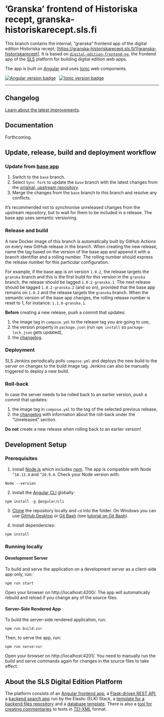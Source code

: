 # ’Granska’ frontend of Historiska recept, granska-historiskarecept.sls.fi

This branch contains the internal, ”granska” frontend app of the digital edition Historiska recept, [https://granska-historiskarecept.sls.fi/][granska-historiskarecept]. It is based on [`digital-edition-frontend-ng`][digital-edition-frontend-ng], the frontend app of the [SLS][SLS] platform for building digital edition web apps.


The app is built on [Angular][angular] and uses [Ionic][ionic] web components.

<p>
  <a href="https://github.com/angular/angular"><img alt="Angular version badge" src="https://img.shields.io/badge/dynamic/json?url=https%3A%2F%2Fraw.githubusercontent.com%2Fslsfi%2Fdigital-edition-frontend-ng%2Fmain%2Fpackage-lock.json&query=%24%5B'dependencies'%5D%5B'%40angular%2Fcore'%5D%5B'version'%5D&prefix=v&logo=angular&logoColor=%23fff&label=Angular&color=%23dd0031"></a>
  &nbsp;
  <a href="https://github.com/ionic-team/ionic-framework"><img alt="Ionic version badge" src="https://img.shields.io/badge/dynamic/json?url=https%3A%2F%2Fraw.githubusercontent.com%2Fslsfi%2Fdigital-edition-frontend-ng%2Fmain%2Fpackage-lock.json&query=%24%5B'dependencies'%5D%5B'%40ionic%2Fcore'%5D%5B'version'%5D&prefix=v&logo=ionic&logoColor=%23fff&label=Ionic&color=%23176bff"></a>
</p>

<hr>

## Changelog

[Learn about the latest improvements][changelog].


## Documentation

Forthcoming.


## Update, release, build and deployment workflow

### Update from [base app][digital-edition-frontend-ng]

1. Switch to the `base` branch.
2. Select `Sync fork` to update the `base` branch with the latest changes from the [original, upstream repository][digital-edition-frontend-ng].
3. Merge the changes from the `base` branch to this branch and resolve any conflicts.

It’s recommended not to synchronise unreleased changes from the upstream repository, but to wait for them to be included in a release. The base app uses semantic versioning.

### Release and build

A new Docker image of this branch is automatically built by GitHub Actions on every new GitHub release in the branch. When creating the new release, name the tag based on the version of the base app and append it with a branch identifier and a rolling number. The rolling number should express the release number for this particular configuration.

For example, if the base app is on version `1.0.2`, the release targets the `granska` branch and this is the first build for this version in the `granska` branch, the release should be tagged `1.0.2-granska.1`. The next release should be tagged `1.0.2-granska.2` (and so on), provided that the base app remains on `1.0.2` and the release targets the `granska` branch. When the semantic version of the base app changes, the rolling release number is reset to 1, for instance: `1.1.0-granska.1`.

**Before** creating a new release, push a commit that updates:

1. the image tag in `compose.yml` to the release tag you are going to use,
2. the version property in `package.json` (run `npm install` so `package-lock.json` gets updated),
3. the [changelog][changelog].

### Deployment

SLS Jenkins periodically polls `compose.yml` and deploys the new build to the server on changes to the build image tag. Jenkins can also be manually triggered to deploy a new build.

### Roll-back

In case the server needs to be rolled back to an earlier version, push a commit that updates:

1. the image tag in `compose.yml` to the tag of the selected previous release,
2. the [changelog][changelog] with information about the roll-back under the ”Unreleased” section.

**Do not** create a new release when rolling back to an earlier version!


## Development Setup

### Prerequisites

1. Install [Node.js][node.js] which includes [npm][npm]. The app is compatible with Node `^18.13.0` and `^20.9.0`. Check your Node version with:

```
Node --version
```

2. Install the [Angular CLI][angular_cli] globally:

```
npm install -g @angular/cli
```

3. [Clone][clone_repository] the repository locally and `cd` into the folder. On Windows you can use [GitHub Desktop][github_desktop] or [Git Bash][git_bash] (see [tutorial on Git Bash][gith_bash_tutorial]).

4. Install dependencies:

```
npm install
```

### Running locally

#### Development Server

To build and serve the application on a development server as a client-side app only, run:

```
npm run start
```

Open your browser on http://localhost:4200/. The app will automatically rebuild and reload if you change any of the source files.

#### Server-Side Rendered App

To build the server-side rendered application, run:

```
npm run build:ssr
```

Then, to serve the app, run:

```
npm run serve:ssr
```

Open your browser on http://localhost:4201/. You need to manually run the build and serve commands again for changes in the source files to take effect.


## About the SLS Digital Edition Platform

The platform consists of an [Angular frontend app][digital-edition-frontend-ng], a [Flask-driven REST API][digital_edition_api], a [backend search app][digital_edition_search] run by the Elastic (ELK) Stack, a [template for a backend files repository][digital_edition_required_files_template] and a [database template][digital_edition_db]. There is also a [tool for creating commentaries][digital_edition_commentary] to texts in [TEI-XML][TEI] format.


[angular]: https://angular.io/
[angular_cli]: https://angular.io/cli
[changelog]: CHANGELOG.md
[clone_repository]: https://docs.github.com/en/repositories/creating-and-managing-repositories/cloning-a-repository
[digital-edition-frontend-ng]: https://github.com/slsfi/digital-edition-frontend-ng
[digital_edition_api]: https://github.com/slsfi/digital_edition_api
[digital_edition_commentary]: https://github.com/slsfi/digital_edition_commentary
[digital_edition_db]: https://github.com/slsfi/digital_edition_db
[digital_edition_required_files_template]: https://github.com/slsfi/digital_edition_required_files_template
[digital_edition_search]: https://github.com/slsfi/digital_edition_search
[git_bash]: https://gitforwindows.org/
[gith_bash_tutorial]: https://www.atlassian.com/git/tutorials/git-bash
[github_desktop]: https://desktop.github.com/
[granska-historiskarecept]: https://granska-historiskarecept.sls.fi/
[ionic]: https://ionicframework.com/
[node.js]: https://nodejs.org/
[npm]: https://www.npmjs.com/get-npm
[SLS]: https://www.sls.fi/en
[TEI]: https://tei-c.org/
